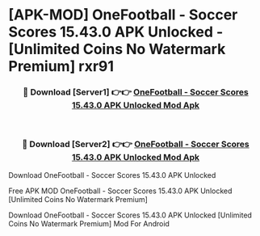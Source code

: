 # [APK-MOD] OneFootball - Soccer Scores 15.43.0 APK Unlocked - [Unlimited Coins No Watermark Premium] rxr91



<div align="center">
<h3>🔴 Download [Server1] 👉👉 <a href="https://momento.my/?title=OneFootball_-_Soccer_Scores_15.43.0_APK_Unlocked">OneFootball - Soccer Scores 15.43.0 APK Unlocked Mod Apk</a></h3><br>

<h3>🔴 Download [Server2] 👉👉 <a href="https://momento.my/?title=OneFootball_-_Soccer_Scores_15.43.0_APK_Unlocked">OneFootball - Soccer Scores 15.43.0 APK Unlocked Mod Apk</a></h3>
</div>



Download OneFootball - Soccer Scores 15.43.0 APK Unlocked 

Free APK MOD OneFootball - Soccer Scores 15.43.0 APK Unlocked [Unlimited Coins No Watermark Premium]

Download OneFootball - Soccer Scores 15.43.0 APK Unlocked [Unlimited Coins No Watermark Premium] Mod For Android
